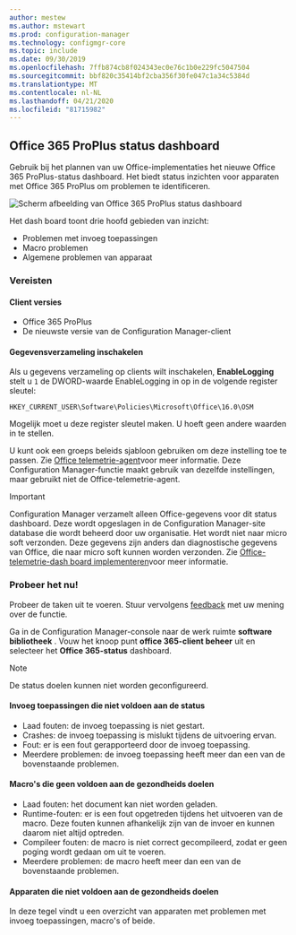 ```yaml
---
author: mestew
ms.author: mstewart
ms.prod: configuration-manager
ms.technology: configmgr-core
ms.topic: include
ms.date: 09/30/2019
ms.openlocfilehash: 7ffb874cb8f024343ec0e76c1b0e229fc5047504
ms.sourcegitcommit: bbf820c35414bf2cba356f30fe047c1a34c5384d
ms.translationtype: MT
ms.contentlocale: nl-NL
ms.lasthandoff: 04/21/2020
ms.locfileid: "81715982"
---
```

## <a name="office-365-proplus-health-dashboard"></a><a name="bkmk_o365health"></a>Office 365 ProPlus status dashboard

<!--4488301-->

Gebruik bij het plannen van uw Office-implementaties het nieuwe Office 365 ProPlus-status dashboard. Het biedt status inzichten voor apparaten met Office 365 ProPlus om problemen te identificeren.

![Scherm afbeelding van Office 365 ProPlus status dashboard](../../media/4488301-o365-health.png)

Het dash board toont drie hoofd gebieden van inzicht:

- Problemen met invoeg toepassingen
- Macro problemen
- Algemene problemen van apparaat

### <a name="prerequisites"></a>Vereisten

#### <a name="client-versions"></a>Client versies

- Office 365 ProPlus
- De nieuwste versie van de Configuration Manager-client

#### <a name="enable-data-collection"></a>Gegevensverzameling inschakelen

Als u gegevens verzameling op clients wilt inschakelen, **EnableLogging** stelt u `1` de DWORD-waarde EnableLogging in op in de volgende register sleutel:

`HKEY_CURRENT_USER\Software\Policies\Microsoft\Office\16.0\OSM`

Mogelijk moet u deze register sleutel maken. U hoeft geen andere waarden in te stellen.

U kunt ook een groeps beleids sjabloon gebruiken om deze instelling toe te passen. Zie [Office telemetrie-agent](https://docs.microsoft.com/deployoffice/compat/deploy-telemetry-dashboard#office-telemetry-agent)voor meer informatie. Deze Configuration Manager-functie maakt gebruik van dezelfde instellingen, maar gebruikt niet de Office-telemetrie-agent.

> [!IMPORTANT]
> Configuration Manager verzamelt alleen Office-gegevens voor dit status dashboard. Deze wordt opgeslagen in de Configuration Manager-site database die wordt beheerd door uw organisatie. Het wordt niet naar micro soft verzonden. Deze gegevens zijn anders dan diagnostische gegevens van Office, die naar micro soft kunnen worden verzonden. Zie [Office-telemetrie-dash board implementeren](https://docs.microsoft.com/deployoffice/compat/deploy-telemetry-dashboard)voor meer informatie.

### <a name="try-it-out"></a>Probeer het nu!

Probeer de taken uit te voeren. Stuur vervolgens [feedback](../../../../understand/find-help.md#product-feedback) met uw mening over de functie.

Ga in de Configuration Manager-console naar de werk ruimte **software bibliotheek** . Vouw het knoop punt **office 365-client beheer** uit en selecteer het **Office 365-status** dashboard.

> [!NOTE]
> De status doelen kunnen niet worden geconfigureerd.

#### <a name="add-ins-not-meeting-health-goals"></a>Invoeg toepassingen die niet voldoen aan de status

- Laad fouten: de invoeg toepassing is niet gestart.
- Crashes: de invoeg toepassing is mislukt tijdens de uitvoering ervan.
- Fout: er is een fout gerapporteerd door de invoeg toepassing.
- Meerdere problemen: de invoeg toepassing heeft meer dan een van de bovenstaande problemen.

#### <a name="macros-not-meeting-health-goals"></a>Macro's die geen voldoen aan de gezondheids doelen

- Laad fouten: het document kan niet worden geladen.
- Runtime-fouten: er is een fout opgetreden tijdens het uitvoeren van de macro. Deze fouten kunnen afhankelijk zijn van de invoer en kunnen daarom niet altijd optreden.
- Compileer fouten: de macro is niet correct gecompileerd, zodat er geen poging wordt gedaan om uit te voeren.
- Meerdere problemen: de macro heeft meer dan een van de bovenstaande problemen.

#### <a name="devices-not-meeting-health-goals"></a>Apparaten die niet voldoen aan de gezondheids doelen

In deze tegel vindt u een overzicht van apparaten met problemen met invoeg toepassingen, macro's of beide.
